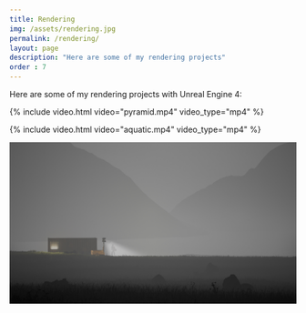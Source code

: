 ```yaml
---
title: Rendering
img: /assets/rendering.jpg
permalink: /rendering/
layout: page
description: "Here are some of my rendering projects"
order : 7
---
```


Here are some of my rendering projects with Unreal Engine 4:

{% include video.html video="pyramid.mp4" video_type="mp4" %}

{% include video.html video="aquatic.mp4" video_type="mp4" %}

![Mountain project](/images/Mountains.jpg)
